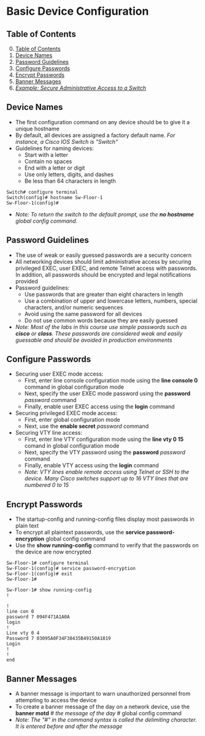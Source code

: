 # Basic Device Configuration

## Table of Contents

0. [Table of Contents](#table-of-contents)
1. [Device Names](#device-names)
2. [Password Guidelines](#password-guidelines)
3. [Configure Passwords](#configure-passwords)
4. [Encrypt Passwords](#encrypt-passwords)
5. [Banner Messages](#banner-messages)
6. [*Example: Secure Administrative Access to a Switch*](#example-secure-administrative-access-to-a-switch)

## Device Names

- The first configuration command on any device should be to give it a unique hostname
- By default, all devices are assigned a factory default name. *For instance, a Cisco IOS Switch is "Switch"*
- Guidelines for naming devices:
    - Start with a letter
    - Contain no spaces
    - End with a letter or digit
    - Use only letters, digits, and dashes
    - Be less than 64 characters in length
```shell
Switch# configure terminal
Switch(config)# hostname Sw-Floor-1
Sw-Floor-1(config)#
```
- *Note: To return the switch to the default prompt, use the **no hostname** global config command.*

## Password Guidelines

- The use of weak or easily guessed passwords are a security concern
- All networking devices should limit administrative access by securing privileged EXEC, user EXEC, and remote Telnet access with passwords. In addition, all passwords should be encrypted and legal notifications provided
- Password guidelines:
    - Use passwords that are greater than eight characters in length
    - Use a combination of upper and lowercase letters, numbers, special characters, and/or numeric sequences
    - Avoid using the same password for all devices
    - Do not use common words because they are easily guessed
- *Note: Most of the labs in this course use simple passwords such as **cisco** or **class**. These passwords are considered weak and easily guessable and should be avoided in production environments*

## Configure Passwords

- Securing user EXEC mode access:
    - First, enter line console configuration mode using the **line console 0** command in global configuration mode
    - Next, specify the user EXEC mode password using the **password** *password* command
    - Finally, enable user EXEC access using the **login** command
- Securing privileged EXEC mode access:
    - First, enter global configuration mode
    - Next, use the **enable secret** *password* command
- Securing VTY line access:
    - First, enter line VTY configuration mode using the **line vty 0 15** comand in global configuration mode
    - Next, specify the VTY password using the **password** *password* command
    - Finally, enable VTY access using the **login** command
    - *Note: VTY lines enable remote access using Telnet or SSH to the device. Many Cisco switches support up to 16 VTY lines that are numbered 0 to 15*

## Encrypt Passwords

- The startup-config and running-config files display most passwords in plain text
- To encrypt all plaintext passwords, use the **service password-encryption** global config command
- Use the **show running-config** command to verify that the passwords on the device are now encrypted
```shell
Sw-Floor-1# configure terminal
Sw-Floor-1(config)# service password-encryption
Sw-Floor-1(config)# exit
Sw-Floor-1#
```

```shell
Sw-Floor-1# show running-config
!

!
line con 0
password 7 094F471A1A0A
login
!
Line vty 0 4
Password 7 03095A0F34F38435B49150A1819
Login
!
!
end
```

## Banner Messages

- A banner message is important to warn unauthorized personnel from attempting to access the device
- To create a banner message of the day on a network device, use the **banner motd** *# the message of the day #* global config command
- *Note: The "#" in the command syntax is called the delimiting character. It is entered before and after the message*

